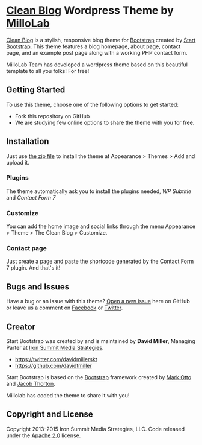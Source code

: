 # [Clean Blog](http://startbootstrap.com/template-overviews/clean-blog/) Wordpress Theme by [MilloLab](http://millolab.com)

[Clean Blog](http://startbootstrap.com/template-overviews/clean-blog/) is a stylish, responsive blog theme for [Bootstrap](http://getbootstrap.com/) created by [Start Bootstrap](http://startbootstrap.com/). This theme features a blog homepage, about page, contact page, and an example post page along with a working PHP contact form.

MilloLab Team has developed a wordpress theme based on this beautiful template to all you folks! For free!

## Getting Started

To use this theme, choose one of the following options to get started:
* Fork this repository on GitHub
* We are studying few online options to share the theme with you for free.

## Installation

Just use [the zip file](https://github.com/MilloLab/free-wp-theme-clean-blog/blob/master/cleanblog.zip) to install the theme at Appearance > Themes > Add and upload it. 

### Plugins

The theme automatically ask you to install the plugins needed, *WP Subtitle* and *Contact Form 7*

### Customize

You can add the home image and social links through the menu Appearance > Theme > The Clean Blog > Customize. 

### Contact page

Just create a page and paste the shortcode generated by the Contact Form 7 plugin. And that's it!

## Bugs and Issues

Have a bug or an issue with this theme? [Open a new issue](https://github.com/MilloLab/free-wp-theme-clean-blog/issues) here on GitHub or leave us a comment on [Facebook](http://facebook.com/millolab) or [Twitter](http://twitter.com/millolab).

## Creator

Start Bootstrap was created by and is maintained by **David Miller**, Managing Parter at [Iron Summit Media Strategies](http://www.ironsummitmedia.com/).

* https://twitter.com/davidmillerskt
* https://github.com/davidtmiller

Start Bootstrap is based on the [Bootstrap](http://getbootstrap.com/) framework created by [Mark Otto](https://twitter.com/mdo) and [Jacob Thorton](https://twitter.com/fat).

Millolab has coded the theme to share it with you!

## Copyright and License

Copyright 2013-2015 Iron Summit Media Strategies, LLC. Code released under the [Apache 2.0](https://github.com/IronSummitMedia/startbootstrap-clean-blog/blob/gh-pages/LICENSE) license.